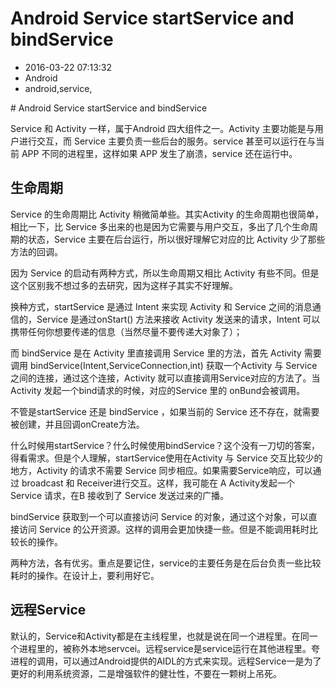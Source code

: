 # Android Service startService and bindService
- 2016-03-22 07:13:32
- Android
- android,service,

<!--markdown--># Android Service startService and bindService

Service 和 Activity 一样，属于Android 四大组件之一。Activity 主要功能是与用户进行交互，而 Service 主要负责一些后台的服务。service 甚至可以运行在与当前 APP 不同的进程里，这样如果 APP 发生了崩溃，service 还在运行中。


## 生命周期

Service 的生命周期比 Activity 稍微简单些。其实Activity 的生命周期也很简单，相比一下，比 Service 多出来的也是因为它需要与用户交互，多出了几个生命周期的状态，Service 主要在后台运行，所以很好理解它对应的比 Activity 少了那些方法的回调。

因为 Service 的启动有两种方式，所以生命周期又相比 Activity 有些不同。但是这个区别我不想过多的去研究，因为这样子其实不好理解。

换种方式，startService 是通过 Intent 来实现 Activity 和 Service 之间的消息通信的，Service 是通过onStart() 方法来接收 Activity 发送来的请求，Intent 可以携带任何你想要传递的信息（当然尽量不要传递大对象了）；

而 bindService 是在 Activity 里直接调用 Service 里的方法，首先 Activity 需要调用 bindService(Intent,ServiceConnection,int) 获取一个Activity 与 Service之间的连接，通过这个连接，Activity 就可以直接调用Service对应的方法了。当Activity 发起一个bind请求的时候，对应的Service 里的 onBund会被调用。

不管是startService 还是 bindService ，如果当前的 Service 还不存在，就需要被创建，并且回调onCreate方法。

什么时候用startService？什么时候使用bindService？这个没有一刀切的答案，得看需求。但是个人理解，startService使用在Activity 与 Service 交互比较少的地方，Activity 的请求不需要 Service 同步相应。如果需要Service响应，可以通过 broadcast 和 Receiver进行交互。这样，我可能在 A Activity发起一个 Service 请求，在B 接收到了 Service 发送过来的广播。

bindService 获取到一个可以直接访问 Service 的对象，通过这个对象，可以直接访问 Service 的公开资源。这样的调用会更加快捷一些。但是不能调用耗时比较长的操作。

两种方法，各有优劣。重点是要记住，service的主要任务是在后台负责一些比较耗时的操作。在设计上，要利用好它。

## 远程Service

默认的，Service和Activity都是在主线程里，也就是说在同一个进程里。在同一个进程里的，被称外本地servcei。远程service是service运行在其他进程里。夸进程的调用，可以通过Android提供的AIDL的方式来实现。远程Service一是为了更好的利用系统资源，二是增强软件的健壮性，不要在一颗树上吊死。